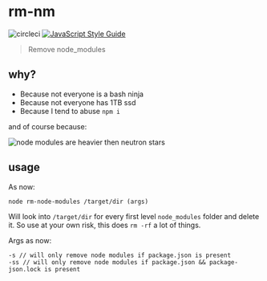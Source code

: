 # rm-nm

![circleci](https://circleci.com/gh/MattAndDev/rm-nm/tree/master.svg?style=shield&circle-token=12aedd82a9a427ca644f90be5404e1a7232da500)
[![JavaScript Style Guide](https://img.shields.io/badge/code_style-standard-brightgreen.svg)](https://standardjs.com)

> Remove node_modules

## why?

- Because not everyone is a bash ninja
- Because not everyone has 1TB ssd
- Because I tend to abuse `npm i`

and of course because:

![node modules are heavier then neutron stars](http://devhumor.com/content/uploads/images/August2017/node-modules.jpg)


## usage
As now:
```
node rm-node-modules /target/dir (args)
```
Will look into `/target/dir` for every first level `node_modules` folder and delete it.
So use at your own risk, this does `rm -rf` a lot of things.

Args as now:
```
-s // will only remove node modules if package.json is present
-ss // will only remove node modules if package.json && package-json.lock is present
```